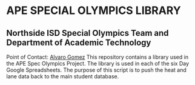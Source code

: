 # APE SPECIAL OLYMPICS LIBRARY
## Northside ISD Special Olympics Team and Department of Academic Technology
Point of Contact: [Alvaro Gomez](alvaro.gomez@nisd.net)
This repository contains a library used in the APE Spec Olympics Project.
The library is used in each of the six Day Google Spreadsheets.
The purpose of this script is to push the heat and lane data back to the main student database.